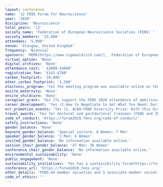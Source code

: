 ```yaml
---
layout: conference 
name: '12 FENS Forum for Neuroscience'
year: '2020'
discipline: 'Neuroscience'
total_years: '12'
society_name: 'Federation of European Neuroscience Societies (FENS) '
society_members: '23,000'
attendees: '5,000'
venue: 'Glasgow, United Kingdom'
frequency: 'Biennial'
sponsors: 'MERK(https://www.sigmaaldrich.com/),  Federation of European Neuroscience Societies (FENS), Harvard Apparatus(https://www.harvardapparatus.com/), The Brain Forum, Biotechne(https://www.bio-techne.com/), Miltenyi Biotech(https://www.miltenyibiotec.com/UN-en/), Campden Instruments(https://campdeninstruments.com/), Plexon(https://plexon.com/), Scientifica (https://www.scientifica.uk.com/)'
virtual_option: 'None'
digital_archives: 'None'
attendance_cost: ' $2000-$4000'
registration_fee: '$141-$760'
carbon_footprint: '10,000'
other_carbon_footprint: '2,500'
electonic_program: 'Yes the meeting program was available online on the conference website.'
onsite_maternity: 'None'
onsite_childcare: 'None'
caregiver_grant: 'Yes (To support the FENS 2020 attendance of ambitious scientists with children, the FENS-Kavli Network will provide a limited number of childcare grants.  Successful applicants will receive 400 Euros which can be spent flexibly on extra childcare at home, travel of kids and carer to FENS or travel of a carer to your home for childcare during the FENS Forum 2020.   All attendees (students, postdocs and PIs) with dependent children are eligible. Preference is given to junior scientists and presenters.)'
career_development: 'Yes (1.How to Negotiate to Get What You Need: During the workshop, participants will learn about the tools needed to be assertive during negotiations, which is useful at various stages in a scientist’s career. Members of both networks – the ALBA Network and The FENS-Kavli Network of Excellence – will also be sharing their own experience with negotiating in their career.     2. Starting and mid-career PI hurdles: During the evening session – workshop format – several round tables will be organised simultaneously, and the afore-mentioned topics from the lunch seminar session will be discussed in-depth between the FKNE Scholars and alumni, and selected participants. This evening workshop is limited to 50 participants.)'
ecr_promotion_events: 'Yes (1. ALBA-FKNE Diversity Prize: With this Diversity prize, The ALBA Network and the The FENS-Kavli Scholars wish to highlight a scientist or group that has made outstanding contributions to promoting equality and diversity in brain sciences. The promotion of equality and diversity — e.g. by gender, race, sexual orientation, class, or culture— in research depends upon leaders and role models that catalyse a full integration of all scientists across academic levels. This annual award will recognise an individual or group that has made outstanding contributions to this effort, including but not limited to advocacy, mentorship or the creation of diversity-promoting initiatives. This prize will be awarded by the ALBA and FKNE networks, annually, at either the FENS Forum or the FENS Regional Meetings (FRM). Prize: The awardee will receive €2000 and financial support to cover travel and participation for one person in the conference where the prize will be awarded (up to an additional €2000, depending on actual costs). Procedures: Both nomination of someone else or a group of individuals and self-nomination are encouraged. Nominations should include a statement (max. 1 page) indicating the merits of the nominee or group on promoting equality and diversity in the field of brain sciences and any relevant activities organised by the nominee or group to contribute to this goal. Eligibility: Brain science researchers at any career stage working at least 50percent in a European institution or brain science research institution or group of eligible individuals based in Europe.) (2. The FENS-Kavli Network of Excellence PhD Thesis Prize is awarded every second year and honors a young neuroscientist for his/her outstanding PhD thesis in any domain of neuroscience. Personal prize money: 2.000 €. Eligibility: the PhD must have been conducted in a FENS member country; the candidate must have successfully defended his/her PhD thesis at the home institution; at the time of the submission, no more than two years may have elapsed since the PhD was awarded; the candidate must have at least one first-author manuscript published or accepted for publication. In case of a co-first authorship, the contribution of the applicant must be clearly stated on the publication, and can be further outlined in an accompanying document; the candidate has to be available to attend the FENS Forum 2020 (Glasgow, 11-15 July)). '
travel_awards: 'Yes for doctoral and postdoctoral trainees (FENS and IBRO/PERC are jointly offering 200 travel grants (750 Euro each) for students and young investigators to attend the FENS Forum 2020. Online applications can be submitted until the extended early registration deadline – 25 February 2020 (midnight HAST). Note that the deadline for travel grant applications will be strictly applied. The FENS – IBRO/PERC Travel Grants will be paid by bank transfer after the winner has presented themselves personally at the FENS booth during the FENS Forum 2020.) Awarded to 180 trainees in 2018.'
code_of_conduct: 'https://forum2020.fens.org/code-of-conduct/'
safety_instructions: 'None'
gender_balance: 'None'
keynote_gender_balance: 'Special Lecture: 8 Women: 7 Men'
speaker_gender_balance: '3 Men: 6 Women'
invited_gender_balance: 'No information available online.'
session_chair_gender_balance: '47 Men: 36 Women'
conference_chair_gender_balance: 'No information available online.'
environmental_sustainability: 'None'
public_engagement: 'None'
sustainability_initiatives: 'Yes has a sustainibility forum(https://forum2020.fens.org/sustainability-at-the-fens-forum/)'
conference_url: 'https://forum2020.fens.org/'
other_details: 'FENS:44 member societies and 5 associate member societies, representing around 23,000 scientists'
code_of_ethics: ''
---
```

